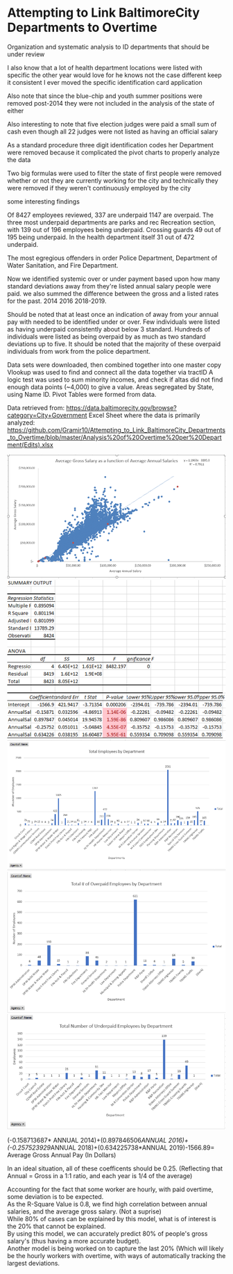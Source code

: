 # Attempting to Link BaltimoreCity Departments to Overtime
Organization and systematic analysis to ID departments that should be under review

I also know that a lot of health department locations were listed with specific the other year would love for he knows not the case different keep it consistent I ever moved the specific identification card application

Also note that since the blue-chip and youth summer positions were removed post-2014 they were not included in the analysis of the state of either

Also interesting to note that five election judges were paid a small sum of cash even though all 22 judges were not listed as having an official salary

As a standard procedure three digit identification codes her Department were removed because it complicated the pivot charts to properly analyze the data

Two big formulas were used to filter the state of first people were removed whether or not they are currently working for the city and technically they were removed if they weren't continuously employed by the city

 some interesting findings

Of 8427 employees reviewed, 337 are underpaid 1147 are overpaid. The three most underpaid departments are parks and rec Recreation section, with 139 out of 196 employees being underpaid. Crossing guards 49 out of 195 being underpaid. In the health department itself 31 out of 472 underpaid. 

The most egregious offenders in order Police Department,  Department of Water Sanitation,  and Fire Department. 

Now we identified systemic over or under payment based upon how many standard deviations away from they're listed annual salary people were paid.  we also summed the difference between the gross and a listed rates for the past. 2014 2016 2018-2019. 

Should be noted that at least once an indication of away from your annual pay with needed to be identified under or over. Few individuals were listed as having underpaid consistently about below 3 standard. Hundreds of individuals were listed as being overpaid by as much as two standard deviations up to five. It should be noted that the majority of these overpaid individuals from work from the police department. 


Data sets were downloaded, then combined together into one master copy
Vlookup was used to find and connect all the data together via tractID
A logic test was used to sum minority incomes, and check if altas did not find enough data points (~4,000) to give a value.
Areas segregated by State, using Name ID.
Pivot Tables were formed from data.

Data retrieved from: https://data.baltimorecity.gov/browse?category=City+Government
Excel Sheet where the data is primarily analyzed: https://github.com/Gramir10/Attempting_to_Link_BaltimoreCity_Departments_to_Overtime/blob/master/Analysis%20of%20Overtime%20per%20Department(Edits).xlsx
 

![alt text](https://github.com/Gramir10/Attempting_to_Link_BaltimoreCity_Departments_to_Overtime/blob/master/G4.png)
![alt text](https://github.com/Gramir10/Attempting_to_Link_BaltimoreCity_Departments_to_Overtime/blob/master/G5.png)
![alt text](https://github.com/Gramir10/Attempting_to_Link_BaltimoreCity_Departments_to_Overtime/blob/master/G1.png)
![alt text](https://github.com/Gramir10/Attempting_to_Link_BaltimoreCity_Departments_to_Overtime/blob/master/G2.png)
![alt text](https://github.com/Gramir10/Attempting_to_Link_BaltimoreCity_Departments_to_Overtime/blob/master/G3.png)

(-0.158713687* ANNUAL 2014)+(0.897846506*ANNUAL 2016)+(-0.257523929*ANNUAL 2018)+(0.634225738*ANNUAL 2019)-1566.89= Average Gross Annual Pay (In Dollars)

In an ideal situation, all of these coefficents should be 0.25. (Reflecting that Annual = Gross in a 1:1 ratio, and each year is 1/4 of the average)

Accounting for the fact that some worker are hourly, with paid overtime, some deviation is to be expected.									
As the R-Square Value is 0.8, we find high correlation between annual salaries, and the average gross salary. (Not a suprise)								
While 80% of cases can be explained by this model, what is of interest is the 20% that cannot be explained.									
By using this model, we can accurately predict 80% of people's gross salary's (thus having a more accurate budget).									
Another model is being worked on to capture the last 20% (Which will likely be the hourly workers with overtime, with ways of automatically tracking the largest deviations.									

